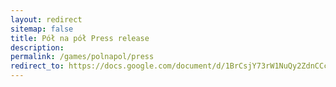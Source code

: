 ```yaml
---
layout: redirect
sitemap: false
title: Pół na pół Press release
description:
permalink: /games/polnapol/press
redirect_to: https://docs.google.com/document/d/1BrCsjY73rW1NuQy2ZdnCCcvv_yHUuCwWEtQvE_9WonQ/edit?usp=sharing
---
```

